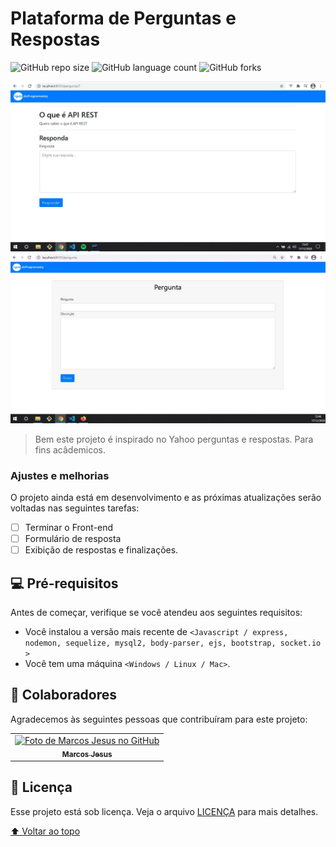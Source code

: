 # Plataforma de Perguntas e Respostas

<!---Esses são exemplos. Veja https://shields.io para outras pessoas ou para personalizar este conjunto de escudos. Você pode querer incluir dependências, status do projeto e informações de licença aqui--->

![GitHub repo size](https://img.shields.io/github/repo-size/iuricode/README-template?style=for-the-badge)
![GitHub language count](https://img.shields.io/github/languages/count/DevMarcosJesus/Plataforma?style=for-the-badge)
![GitHub forks](https://img.shields.io/github/forks/DevMarcosJesus/Plataforma?style=for-the-badge)


<img src="responder.JPG">
<img src="index.JPG">

> Bem este projeto é inspirado no Yahoo perguntas e respostas. Para fins acâdemicos.

### Ajustes e melhorias

O projeto ainda está em desenvolvimento e as próximas atualizações serão voltadas nas seguintes tarefas:

- [ ] Terminar o Front-end
- [ ] Formulário de resposta
- [ ] Exibição de respostas e finalizações.

## 💻 Pré-requisitos

Antes de começar, verifique se você atendeu aos seguintes requisitos:
<!---Estes são apenas requisitos de exemplo. Adicionar, duplicar ou remover conforme necessário--->
* Você instalou a versão mais recente de `<Javascript / express, nodemon, sequelize, mysql2, body-parser, ejs, bootstrap, socket.io >`
* Você tem uma máquina `<Windows / Linux / Mac>`.

## 🤝 Colaboradores

Agradecemos às seguintes pessoas que contribuíram para este projeto:

<table>
  <tr>
    <td align="center">
      <a href="#">
        <img src="https://avatars0.githubusercontent.com/u/67200082?s=460&u=40065ed5b89e08bb839d3f07e23cf208ffb76303&v=4" width="200px;" alt="Foto de Marcos Jesus no GitHub"/><br>
        <sub>
          <b>Marcos Jesus</b>
        </sub>
      </a>
    </td>
  </tr>
</table>


## 📝 Licença

Esse projeto está sob licença. Veja o arquivo [LICENÇA](LICENSE.md) para mais detalhes.

[⬆ Voltar ao topo](#nome-do-projeto)<br>
